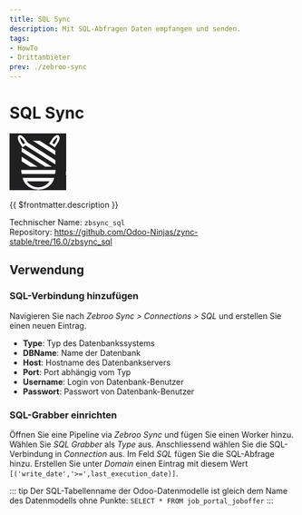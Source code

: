 ```yaml
---
title: SQL Sync
description: Mit SQL-Abfragen Daten empfangen und senden.
tags:
- HowTo
- Drittanbieter
prev: ./zebroo-sync
---
```

# SQL Sync
![](attachments/icon_odoo_zbsync.jpg)

{{ $frontmatter.description }}

Technischer Name: `zbsync_sql`\
Repository: <https://github.com/Odoo-Ninjas/zync-stable/tree/16.0/zbsync_sql>

## Verwendung

### SQL-Verbindung hinzufügen

Navigieren Sie nach *Zebroo Sync > Connections > SQL* und erstellen Sie einen neuen Eintrag. 

* **Type**: Typ des Datenbankssystems
* **DBName**: Name der Datenbank
* **Host**: Hostname des Datenbankservers
* **Port**: Port abhängig vom Typ
* **Username**: Login von Datenbank-Benutzer
* **Passwort**: Passwort von Datenbank-Benutzer

### SQL-Grabber einrichten

Öffnen Sie eine Pipeline via *Zebroo Sync* und fügen Sie einen Worker hinzu. Wählen Sie *SQL Grabber* als *Type* aus. Anschliessend wählen Sie die SQL-Verbindung in *Connection* aus. Im Feld *SQL* fügen Sie die SQL-Abfrage hinzu. Erstellen Sie unter *Domain* einen Eintrag mit diesem Wert `[('write_date','>=',last_execution_date)]`. 

::: tip
Der SQL-Tabellenname der Odoo-Datenmodelle ist gleich dem Name des Datenmodells ohne Punkte: `SELECT * FROM job_portal_joboffer`
:::

